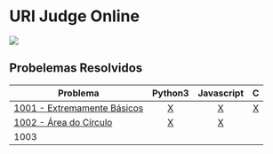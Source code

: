 # URI Judge Online

![](<https://www.urionlinejudge.com.br/judge/img/5.0/logo.130615.png?1568497375>)

## Probelemas Resolvidos

| Problema   |   Python3      |  Javascript | C |
|------------|:--------------:|:-----------:|:--:|
| [1001 - Extremamente Básicos](https://www.urionlinejudge.com.br/judge/pt/problems/view/1001)|  [X](./python/1001.py) | [X](./javascript/1001.js)  | [X](./c/1001.c)|
| [1002 - Área do Círculo](https://www.urionlinejudge.com.br/judge/pt/problems/view/1001)|  [X](./python/1002.py) | [X](./javascript/1002.js)  | |
| 1003 |   |  |  |